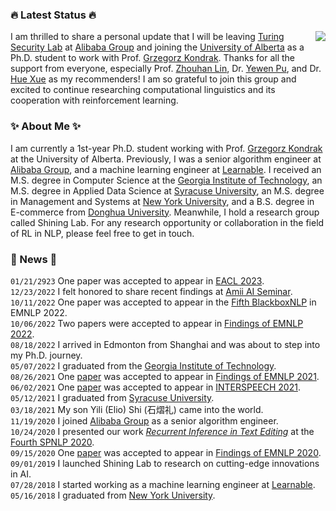 ### :fire: Latest Status :fire:
<a title="stats"><img align="right" src="https://github-readme-stats.vercel.app/api?username=MrShininnnnn&count_private=true&show_icons=true" /></a>
I am thrilled to share a personal update that I will be leaving [Turing Security Lab](https://github.com/Alibaba-AAIG) at [Alibaba Group](https://s.alibaba.com) and joining the [University of Alberta](https://www.ualberta.ca/computing-science/index.html) as a Ph.D. student to work with Prof. [Grzegorz Kondrak](https://webdocs.cs.ualberta.ca/~kondrak/). Thanks for all the support from everyone, especially Prof. [Zhouhan Lin](https://hantek.github.io/), Dr. [Yewen Pu](https://www.autodesk.com/research/people/yewen-pu), and Dr. [Hue Xue](https://scholar.google.com/citations?hl=en&user=lrf-wkQAAAAJ) as my recommenders! I am so grateful to join this group and excited to continue researching computational linguistics and its cooperation with reinforcement learning.

### :sparkles: About Me :sparkles:
I am currently a 1st-year Ph.D. student working with Prof. [Grzegorz Kondrak](https://webdocs.cs.ualberta.ca/~kondrak/) at the University of Alberta. Previously, I was a senior algorithm engineer at [Alibaba Group](https://s.alibaba.com), and a machine learning engineer at [Learnable](https://learnable.ai/). I received an M.S. degree in Computer Science at the [Georgia Institute of Technology](https://www.gatech.edu), an M.S. degree in Applied Data Science at [Syracuse University](https://www.syracuse.edu), an M.S. degree in Management and Systems at [New York University](https://www.nyu.edu), and a B.S. degree in E-commerce from [Donghua University](http://english.dhu.edu.cn/). Meanwhile, I hold a research group called Shining Lab. For any research opportunity or collaboration in the field of RL in NLP, please feel free to get in touch.

### :pushpin: News :pushpin:
`01/21/2923` One paper was accepted to appear in [EACL 2023](https://2023.eacl.org/).  
`12/23/2022` I felt honored to share recent findings at [Amii AI Seminar](https://sites.google.com/ualberta.ca/ai-seminar).  
`10/11/2022` One paper was accepted to appear in the [Fifth BlackboxNLP](https://blackboxnlp.github.io/) in EMNLP 2022.  
`10/06/2022` Two papers were accepted to appear in [Findings of EMNLP 2022](https://2022.emnlp.org/).  
`08/18/2022` I arrived in Edmonton from Shanghai and was about to step into my Ph.D. journey.  
`05/07/2022` I graduated from the [Georgia Institute of Technology](https://www.gatech.edu).  
`08/26/2021` One [paper](https://aclanthology.org/2021.findings-emnlp.413/) was accepted to appear in [Findings of EMNLP 2021](https://2021.emnlp.org/).  
`06/02/2021` One [paper](https://www.isca-speech.org/archive/interspeech_2021/shi21_interspeech.html) was accepted to appear in [INTERSPEECH 2021](https://www.interspeech2021.org/).  
`05/12/2021` I graduated from [Syracuse University](https://www.syracuse.edu).  
`03/18/2021` My son Yili (Elio) Shi (石熠礼) came into the world.  
`11/19/2020` I joined [Alibaba Group](https://s.alibaba.com) as a senior algorithm engineer.  
`10/24/2020` I presented our work [_Recurrent Inference in Text Editing_](https://slideslive.com/38940648/recurrent-inference-in-text-editing) at the [Fourth SPNLP 2020](http://structuredprediction.github.io/SPNLP20).  
`09/15/2020` One [paper](https://www.aclweb.org/anthology/2020.findings-emnlp.159/) was accepted to appear in [Findings of EMNLP 2020](https://2020.emnlp.org/papers/findings).  
`09/01/2019` I launched Shining Lab to research on cutting-edge innovations in AI.  
`07/28/2018` I started working as a machine learning engineer at [Learnable](https://www.learnable.ai/#/).  
`05/16/2018` I graduated from [New York University](https://www.nyu.edu).  
